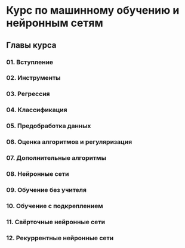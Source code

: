 # Курс по машинному обучению и нейронным сетям

## Главы курса

### 01. Вступление

### 02. Инструменты

### 03. Регрессия

### 04. Классификация

### 05. Предобработка данных

### 06. Оценка алгоритмов и регуляризация

### 07. Дополнительные алгоритмы

### 08. Нейронные сети

### 09. Обучение без учителя

### 10. Обучение с подкреплением

### 11. Свёрточные нейронные сети

### 12. Рекуррентные нейронные сети
